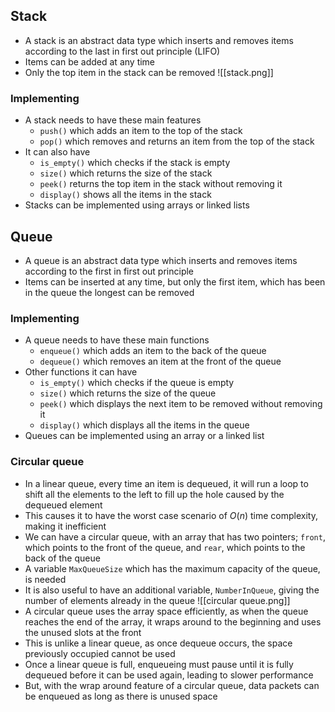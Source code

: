 ## Stack
- A stack is an abstract data type which inserts and removes items according to the last in first out principle (LIFO)
- Items can be added at any time
- Only the top item in the stack can be removed
![[stack.png]]
### Implementing
- A stack needs to have these main features
	- `push()` which adds an item to the top of the stack
	- `pop()` which removes and returns an item from the top of the stack
- It can also have
	- `is_empty()` which checks if the stack is empty
	- `size()` which returns the size of the stack
	- `peek()` returns the top item in the stack without removing it
	- `display()` shows all the items in the stack
- Stacks can be implemented using arrays or linked lists
## Queue
- A queue is an abstract data type which inserts and removes items according to the first in first out principle
- Items can be inserted at any time, but only the first item, which has been in the queue the longest can be removed
### Implementing
- A queue needs to have these main functions
	- `enqueue()` which adds an item to the back of the queue
	- `dequeue()` which removes an item at the front of the queue
- Other functions it can have
	- `is_empty()` which checks if the queue is empty
	- `size()` which returns the size of the queue
	- `peek()` which displays the next item to be removed without removing it
	- `display()` which displays all the items in the queue
- Queues can be implemented using an array or a linked list
### Circular queue
- In a linear queue, every time an item is dequeued, it will run a loop to shift all the elements to the left to fill up the hole caused by the dequeued element
- This causes it to have the worst case scenario of $O(n)$ time complexity, making it inefficient
- We can have a circular queue, with an array that has two pointers; `front`, which points to the front of the queue, and `rear`, which points to the back of the queue
- A variable `MaxQueueSize` which has the maximum capacity of the queue, is needed
- It is also useful to have an additional variable, `NumberInQueue`, giving the number of elements already in the queue
![[circular queue.png]]
- A circular queue uses the array space efficiently, as when the queue reaches the end of the array, it wraps around to the beginning and uses the unused slots at the front
- This is unlike a linear queue, as once dequeue occurs, the space previously occupied cannot be used
- Once a linear queue is full, enqueueing must pause until it is fully dequeued before it can be used again, leading to slower performance
- But, with the wrap around feature of a circular queue, data packets can be enqueued as long as there is unused space